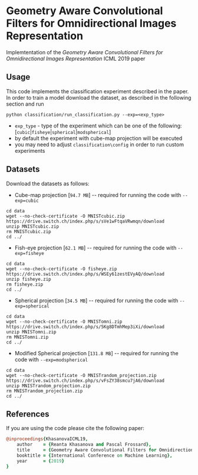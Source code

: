 # Geometry Aware Convolutional Filters for Omnidirectional Images Representation

Implemtentation of the *Geometry Aware Convolutional Filters for Omnidirectional Images Representation* ICML 2019 paper

## Usage

This code implements the classification experiment described in the paper. In order to train a model download the dataset, as described in the following section and run
```
python classification/run_classification.py --exp=<exp_type>
```
* `exp_type` - type of the experiment which can be one of the following: [`cubic`|`fisheye`|`spherical`|`modspherical`]
* by default the experiment with cube-map projection will be executed
* you may need to adjust `classification\config` in order to run custom experiments

## Datasets

Download the datasets as follows:
* Cube-map projection [`94.7 MB`] -- required for running the code with `--exp=cubic`
```
cd data
wget --no-check-certificate -O MNISTcubic.zip https://drive.switch.ch/index.php/s/sVe1wFtqaVRwmqn/download
unzip MNISTcubic.zip
rm MNISTcubic.zip
cd ../
```

* Fish-eye projection [`62.1 MB`] -- required for running the code with `--exp=fisheye`
```
cd data
wget --no-check-certificate -O fisheye.zip https://drive.switch.ch/index.php/s/WSEy61zestEVyAQ/download
unzip fisheye.zip
rm fisheye.zip
cd ../
```

* Spherical projection [`34.5 MB`] -- required for running the code with `--exp=spherical`
```
cd data
wget --no-check-certificate -O MNISTomni.zip https://drive.switch.ch/index.php/s/5Kg8DTmhMep3iXi/download
unzip MNISTomni.zip
rm MNISTomni.zip
cd ../
```

* Modified Spherical projection [`131.8 MB`] -- required for running the code with `--exp=modspherical`
```
cd data
wget --no-check-certificate -O MNISTrandom_projection.zip https://drive.switch.ch/index.php/s/vFsZY38smcu7jA6/download
unzip MNISTrandom_projection.zip
rm MNISTrandom_projection.zip
cd ../
```

## References

If you are using the code please cite the following paper:
```coffeescript
@inproceedings{KhasanovaICML19,
	author    = {Reanta Khasanova and Pascal Frossard},
	title     = {Geometry Aware Convolutional Filters for Omnidirectional Images Representation},
	booktitle = {International Conference on Machine Learning},
	year      = {2019}
}
```